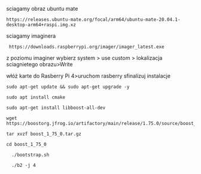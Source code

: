 sciagamy obraz ubuntu mate 
```
https://releases.ubuntu-mate.org/focal/arm64/ubuntu-mate-20.04.1-desktop-arm64+raspi.img.xz
```


sciagamy imaginera 

```
 https://downloads.raspberrypi.org/imager/imager_latest.exe
```

z poziomu imaginer
wybierz system > use custom > lokalizacja sciagnietego obrazu>Write

włóż karte do Rasberry Pi 4>uruchom rasberry 
sfinalizuj instalacje 

```
sudo apt-get update && sudo apt-get upgrade -y
```

```
sudo apt install cmake
```

```
sudo apt-get install libboost-all-dev
```

```
wget https://boostorg.jfrog.io/artifactory/main/release/1.75.0/source/boost_1_75_0.tar.gz
```

```
tar xvzf boost_1_75_0.tar.gz
```

```
cd boost_1_75_0
```

```
  ./bootstrap.sh
```

```
  ./b2 -j 4
```
  
  
  
